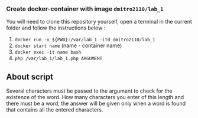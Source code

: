 ### Create docker-container with image `dmitro2110/lab_1`
You will need to clone this repository yourself, open a terminal in the current folder and follow the instructions below :
1. `docker run -v ${PWD}:/var/lab_1 -itd dmitro2110/lab_1 `
2. `docker start name` (name - container name)
3. `docker exec -it name bash`
4. `php /var/lab_1/lab_1.php ARGUMENT`
## About script

Several characters must be passed to the argument to check for the existence
of the word. How many characters you enter of this length and there must be a
word, the answer will be given only when a word is found that contains all the
entered characters.
